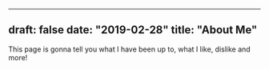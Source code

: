 
---
draft: false
date: "2019-02-28"
title: "About Me"
---

This page is gonna tell you what I have been up to, what I like, dislike and more! 